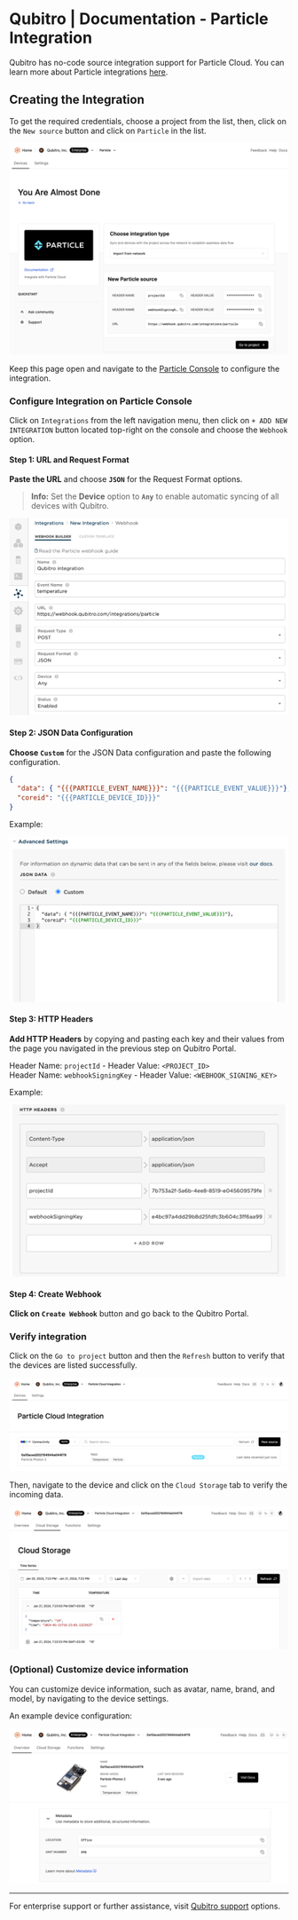# Qubitro | Documentation - Particle Integration

Qubitro has no-code source integration support for Particle Cloud. You can learn more about Particle integrations [here](https://docs.particle.io/integrations/integrations).

## Creating the Integration

To get the required credentials, choose a project from the list, then, click on the `New source` button and click on `Particle` in the list.

![Credentials](images/particle_qubitro_integration_creds.png)

Keep this page open and navigate to the [Particle Console](https://console.particle.io) to configure the integration.

### Configure Integration on Particle Console

Click on `Integrations` from the left navigation menu, then click on `+ ADD NEW INTEGRATION` button located top-right on the console and choose the `Webhook` option.

#### **Step 1:** URL and Request Format

**Paste the URL** and choose **`JSON`** for the Request Format options.

> **Info:** Set the **Device** option to **`Any`** to enable automatic syncing of all devices with Qubitro.

![Basics](images/particle_qubitro_integration_basics.webp)

#### **Step 2:** JSON Data Configuration

**Choose `Custom`** for the JSON Data configuration and paste the following configuration.

```json
{
  "data": { "{{{PARTICLE_EVENT_NAME}}}": "{{{PARTICLE_EVENT_VALUE}}}"},
  "coreid": "{{{PARTICLE_DEVICE_ID}}}"
}
```

Example:

![Request Data Configuration](images/particle_qubitro_integration_advance_data.webp)

#### **Step 3:** HTTP Headers

**Add HTTP Headers** by copying and pasting each key and their values from the page you navigated in the previous step on Qubitro Portal.

Header Name: `projectId` - Header Value: `<PROJECT_ID>`  
Header Name: `webhookSigningKey` - Header Value: `<WEBHOOK_SIGNING_KEY>`

Example:

![Request Headers Configuration](images/particle_qubitro_integration_advance_headers.webp)

#### **Step 4:** Create Webhook

**Click on `Create Webhook`** button and go back to the Qubitro Portal.

### Verify integration

Click on the `Go to project` button and then the `Refresh` button to verify that the devices are listed successfully.

![Device List](images/particle_qubitro_integration_device_list.png)

Then, navigate to the device and click on the `Cloud Storage` tab to verify the incoming data.

![Data Table](images/particle_qubitro_integration_data_table.webp)

### (Optional) Customize device information

You can customize device information, such as avatar, name, brand, and model, by navigating to the device settings.

An example device configuration:

![Device Overview](images/particle_qubitro_integration_device_overview.png)

---

For enterprise support or further assistance, visit [Qubitro support](https://www.qubitro.com/resources/support) options.